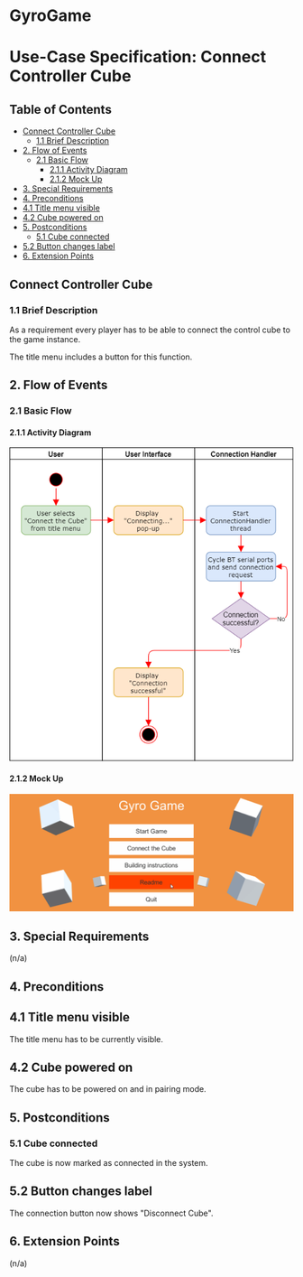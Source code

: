 # GyroGame <!-- omit in toc -->

# Use-Case Specification: Connect Controller Cube <!-- omit in toc -->

## Table of Contents <!-- omit in toc -->
- [Connect Controller Cube](#connect-controller-cube)
  - [1.1 Brief Description](#11-brief-description)
- [2. Flow of Events](#2-flow-of-events)
  - [2.1 Basic Flow](#21-basic-flow)
    - [2.1.1 Activity Diagram](#211-activity-diagram)
    - [2.1.2 Mock Up](#212-mock-up)
- [3. Special Requirements](#3-special-requirements)
- [4. Preconditions](#4-preconditions)
- [4.1 Title menu visible](#41-title-menu-visible)
- [4.2 Cube powered on](#42-cube-powered-on)
- [5. Postconditions](#5-postconditions)
  - [5.1 Cube connected](#51-cube-connected)
- [5.2 Button changes label](#52-button-changes-label)
- [6. Extension Points](#6-extension-points)


## Connect Controller Cube

### 1.1 Brief Description
As a requirement every player has to be able to connect the control cube to the game instance.

The title menu includes a button for this function.
## 2. Flow of Events

### 2.1 Basic Flow

#### 2.1.1 Activity Diagram

![Activity Diagram - Connect Controller Cube](./AD_ConnectCube.png)

#### 2.1.2 Mock Up

![Title Menu](../../images/TitleMenu.gif)

## 3. Special Requirements

(n/a)

## 4. Preconditions

## 4.1 Title menu visible
The title menu has to be currently visible.

## 4.2 Cube powered on
The cube has to be powered on and in pairing mode.

## 5. Postconditions

### 5.1 Cube connected
The cube is now marked as connected in the system.

## 5.2 Button changes label
The connection button now shows "Disconnect Cube".

## 6. Extension Points

(n/a)